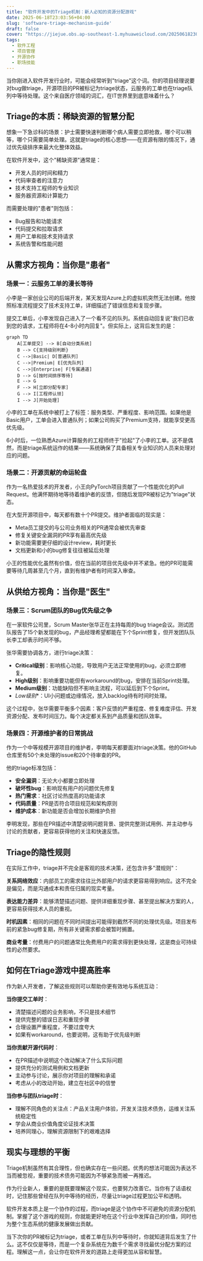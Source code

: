 ```yaml
---
title: "软件开发中的Triage机制：新人必知的资源分配游戏"
date: 2025-06-18T23:03:56+04:00
slug: 'software-triage-mechanism-guide'
draft: false
cover: "https://jiejue.obs.ap-southeast-1.myhuaweicloud.com/20250618230724526.webp"
tags:
  - 软件工程
  - 项目管理
  - 开源协作
  - 职场技能
---
```


当你刚进入软件开发行业时，可能会经常听到"triage"这个词。你的项目经理说要对bug做triage，开源项目的PR被标记为triage状态，云服务的工单也在triage队列中等待处理。这个来自医疗领域的词汇，在IT世界里到底意味着什么？

<!--more-->

## Triage的本质：稀缺资源的智慧分配

想象一下急诊科的场景：护士需要快速判断哪个病人需要立即抢救，哪个可以稍等，哪个只需要简单处理。这就是triage的核心思想——在资源有限的情况下，通过优先级排序来最大化整体效益。

在软件开发中，这个"稀缺资源"通常是：
- 开发人员的时间和精力
- 代码审查者的注意力
- 技术支持工程师的专业知识
- 服务器资源和计算能力

而需要处理的"患者"则包括：
- Bug报告和功能请求
- 代码提交和拉取请求
- 用户工单和技术支持请求
- 系统告警和性能问题

## 从需求方视角：当你是"患者"

### 场景一：云服务工单的漫长等待

小李是一家创业公司的后端开发，某天发现Azure上的虚拟机突然无法创建。他按照标准流程提交了技术支持工单，详细描述了错误信息和复现步骤。

提交工单后，小李发现自己进入了一个看不见的队列。系统自动回复说"我们已收到您的请求，工程师将在4-8小时内回复"。但实际上，这背后发生的是：

```mermaid
graph TD
    A[工单提交] --> B[自动分类系统]
    B --> C{支持级别判断}
    C -->|Basic| D[普通队列]
    C -->|Premium| E[优先队列]
    C -->|Enterprise| F[专属通道]
    D --> G[按时间排序等待]
    E --> G
    F --> H[立即分配专家]
    G --> I[工程师认领]
    I --> J[开始处理]
```

小李的工单在系统中被打上了标签：服务类型、严重程度、影响范围。如果他是Basic用户，工单会进入普通队列；如果公司购买了Premium支持，就能享受更高优先级。

6小时后，一位熟悉Azure计算服务的工程师终于"捡起"了小李的工单。这不是偶然，而是triage系统运作的结果——系统确保了具备相关专业知识的人员来处理对应的问题。

### 场景二：开源贡献的命运轮盘

作为一名热爱技术的开发者，小王向PyTorch项目贡献了一个性能优化的Pull Request。他满怀期待地等待着维护者的反馈，但随后发现PR被标记为"triage"状态。

在大型开源项目中，每天都有数十个PR提交。维护者面临的现实是：
- Meta员工提交的与公司业务相关的PR通常会被优先审查
- 修复关键安全漏洞的PR享有最高优先级
- 新功能需要更仔细的设计review，耗时更长
- 文档更新和小的bug修复往往被延后处理

小王的性能优化虽然有价值，但在当前的项目优先级中并不紧急。他的PR可能需要等待几周甚至几个月，直到有维护者有时间深入审查。

## 从供给方视角：当你是"医生"

### 场景三：Scrum团队的Bug优先级之争

在一家软件公司里，Scrum Master张华正在主持每周的bug triage会议。测试团队报告了15个新发现的bug，产品经理希望都能在下个Sprint修复，但开发团队队长李工却表示时间不够。

张华需要协调各方，进行triage决策：

- **Critical级别**：影响核心功能，导致用户无法正常使用的bug，必须立即修复。
- **High级别**：影响重要功能但有workaround的bug，安排在当前Sprint处理。
- **Medium级别**：功能缺陷但不影响主流程，可以延后到下个Sprint。
- *Low级别**：UI小问题或边缘情况，放入backlog待有时间时处理。

这个过程中，张华需要平衡多个因素：客户反馈的严重程度、修复难度评估、开发资源分配、发布时间压力。每个决定都关系到产品质量和团队效率。

### 场景四：开源维护者的日常挑战

作为一个中等规模开源项目的维护者，李明每天都要面对triage决策。他的GitHub仓库里有50个未处理的issue和20个待审查的PR。

他的triage标准包括：
- **安全漏洞**：无论大小都要立即处理
- **破坏性bug**：影响现有用户的问题优先修复
- **热门需求**：社区讨论热度高的功能请求
- **代码质量**：PR是否符合项目规范和架构原则
- **维护成本**：新功能是否会增加长期维护负担

李明发现，那些在PR描述中清楚说明问题背景、提供完整测试用例、并主动参与讨论的贡献者，更容易获得他的关注和快速反馈。

## Triage的隐性规则

在实际工作中，triage并不完全是客观的技术决策，还包含许多"潜规则"：

**关系网络效应**：内部员工的需求往往比外部用户的请求更容易得到响应。这不完全是偏见，而是沟通成本和责任归属的现实考量。

**表达能力差异**：能够清楚描述问题、提供详细重现步骤、甚至提出解决方案的人，更容易获得技术人员的重视。

**时机因素**：相同的问题在不同时间提出可能得到截然不同的处理优先级。项目发布前的紧急bug修复期，所有非关键需求都会被暂时搁置。

**商业考量**：付费用户的问题通常比免费用户的需求得到更快处理，这是商业可持续性的必然要求。

## 如何在Triage游戏中提高胜率

作为新人开发者，了解这些规则可以帮助你更有效地与系统互动：

**当你提交工单时**：
- 清楚描述问题的业务影响，不只是技术细节
- 提供完整的错误日志和重现步骤
- 合理设置严重程度，不要过度夸大
- 如果有workaround，也要说明，这有助于优先级判断

**当你贡献开源代码时**：
- 在PR描述中说明这个改动解决了什么实际问题
- 提供充分的测试用例和文档更新
- 主动参与讨论，展示你对项目的理解和承诺
- 考虑从小的改动开始，建立在社区中的信誉

**当你参与团队triage时**：
- 理解不同角色的关注点：产品关注用户体验，开发关注技术债务，运维关注系统稳定性
- 学会从商业价值角度论证技术决策
- 培养同理心，理解资源限制下的艰难选择

## 现实与理想的平衡

Triage机制虽然有其合理性，但也确实存在一些问题。优秀的想法可能因为表达不当而被忽视，重要的技术债务可能因为不够紧急而被一再推迟。

作为行业新人，重要的是既要理解这个现实，也要努力改善它。当你有了话语权时，记住那些曾经在队列中等待的经历，尽量让triage过程更加公平和透明。

软件开发本质上是一个协作的过程，而triage是这个协作中不可避免的资源分配机制。掌握了这个游戏的规则，你就能更好地在这个行业中发挥自己的价值，同时也为整个生态系统的健康发展做出贡献。

当下次你的PR被标记为triage，或者工单在队列中等待时，你就知道背后发生了什么。这不仅仅是等待，而是一个复杂系统在为数千个需求寻找最优分配方案的过程。理解这一点，会让你在软件开发的道路上走得更加从容和智慧。
